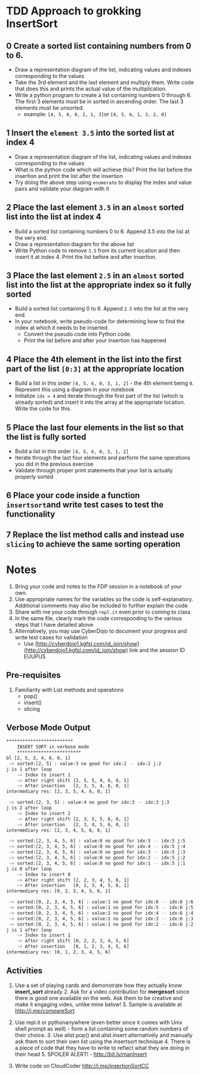 # TDD Approach to grokking InsertSort

## 0 Create a sorted list containing numbers from 0 to 6.

- Draw a representation diagram of the list, indicating values and indexes corresponding to the values
- Take the 3rd element and the last element and multiply them. Write code that does this and prints the actual value of the multiplication.
- Write a python program to create a list containing numbers 0 through 6. The first 3 elements must be in sorted in ascending order. The last 3 elements must be unsorted.
  - example: `[4, 5, 6, 0, 2, 1, 3]`or `[4, 5, 6, 1, 3, 2, 0]`

## 1 Insert the `element 3.5` into the sorted list at index 4

- Draw a representation diagram of the list, indicating values and indexes corresponding to the values
- What is the python code which will achieve this? Print the list before the insertion and print the list after the insertion
- Try doing the above step using `enumerate` to display the index and value pairs and validate your diagram with it

##

## 2 Place the last element `3.5` in an `almost` sorted list into the list at index 4

- Build a sorted list containing numbers 0 to 6. Append 3.5 into the list at the very end.
- Draw a representation diagram for the above list
- Write Python code to remove `3.5` from its current location and then insert it at index 4. Print the list before and after insertion.

## 3 Place the last element `2.5` in an `almost` sorted list into the list at the appropriate index so it fully sorted

- Build a sorted list containing 0 to 6. Append `2.5` into the list at the very end.
- In your notebook, write pseudo-code for determining how to find the index at which it needs to be inserted.
  - Convert the pseudo code into Python code.
  - Print the list before and after your insertion has happened

## 4 Place the 4th element in the list into the first part of the list `[0:3]` at the appropriate location

- Build a list in this order `[4, 5, 6, 0, 3, 1, 2]` - the 4th element being `0`. Represent this using a diagram in your notebook
- Initialize `idx = 4` and iterate through the first part of the list (which is already sorted) and insert it into the array at the appropriate location. Write the code for this.

## 5 Place the last four elements in the list so that the list is fully sorted

- Build a list in this order `[4, 5, 6, 0, 3, 1, 2]`
- Iterate through the last four elements and perform the same operations you did in the previous exercise
- Validate through proper print statements that your list is actually properly sorted

## 6 Place your code inside a function `insertsort`and write test cases to test the functionality

## 7 Replace the list method calls and instead use `slicing` to achieve the same sorting operation

# Notes

1. Bring your code and notes to the FDP session in a notebook of your own.
2. Use appropriate names for the variables so the code is self-explanatory. Additional comments may also be included to further explain the code
3. Share with me your code through `repl.it` even prior to coming to class
4. In the same file, clearly mark the code corresponding to the various steps that I have detailed above
5. Alternatively, you may use CyberDojo to document your progress and write test cases for validation
   - Use [http://cyberdojo1.kgfsl.com/id_join/show](http://cyberdojo1.kgfsl.com/id_join/show) link and the session ID EUUPUS

## Pre-requisites

1. Familiarity with List methods and operations
   - pop()
   - insert()
   - slicing

## Verbose Mode Output

```bash
*************************
    INSERT SORT in verbose mode
    ************************
bl [2, 5, 3, 4, 6, 0, 1]
 -> sorted:[2, 5] : value:3 no good for idx:2 -- idx:2 j:2
j is 1 after loop
    -> Index to insert 1
    -> After right shift [2, 5, 5, 4, 6, 0, 1]
    -> After insertion   [2, 3, 5, 4, 6, 0, 1]
intermediary res: [2, 3, 5, 4, 6, 0, 1]

 -> sorted:[2, 3, 5] : value:4 no good for idx:3 -- idx:3 j:3
j is 2 after loop
    -> Index to insert 2
    -> After right shift [2, 3, 5, 5, 6, 0, 1]
    -> After insertion   [2, 3, 4, 5, 6, 0, 1]
intermediary res: [2, 3, 4, 5, 6, 0, 1]

 -> sorted:[2, 3, 4, 5, 6] : value:0 no good for idx:5 -- idx:5 j:5
 -> sorted:[2, 3, 4, 5, 6] : value:0 no good for idx:4 -- idx:5 j:4
 -> sorted:[2, 3, 4, 5, 6] : value:0 no good for idx:3 -- idx:5 j:3
 -> sorted:[2, 3, 4, 5, 6] : value:0 no good for idx:2 -- idx:5 j:2
 -> sorted:[2, 3, 4, 5, 6] : value:0 no good for idx:1 -- idx:5 j:1
j is 0 after loop
    -> Index to insert 0
    -> After right shift [2, 2, 3, 4, 5, 6, 1]
    -> After insertion   [0, 2, 3, 4, 5, 6, 1]
intermediary res: [0, 2, 3, 4, 5, 6, 1]

 -> sorted:[0, 2, 3, 4, 5, 6] : value:1 no good for idx:6 -- idx:6 j:6
 -> sorted:[0, 2, 3, 4, 5, 6] : value:1 no good for idx:5 -- idx:6 j:5
 -> sorted:[0, 2, 3, 4, 5, 6] : value:1 no good for idx:4 -- idx:6 j:4
 -> sorted:[0, 2, 3, 4, 5, 6] : value:1 no good for idx:3 -- idx:6 j:3
 -> sorted:[0, 2, 3, 4, 5, 6] : value:1 no good for idx:2 -- idx:6 j:2
j is 1 after loop
    -> Index to insert 1
    -> After right shift [0, 2, 2, 3, 4, 5, 6]
    -> After insertion   [0, 1, 2, 3, 4, 5, 6]
intermediary res: [0, 1, 2, 3, 4, 5, 6]
```

## Activities

1. Use a set of playing cards and demonstrate how they actually know **insert_sort** already 2. Ask for a video contribution for **mergesort** since there is good one available on the web. Ask them to be creative and make it engaging video, unlike mine below! 3. Sample is available at http://j.mp/compareSort
2. Use repl.it or pythonanywhere (even better since it comes with Unix shell prompt as well) - form a list containing some random numbers of their choice. 3. Use alist.pop() and alist.insert alternatively and manually ask them to sort their own list using the insertsort technique 4. There is a piece of code that they have to write to reflect what they are doing in their head 5. SPOILER ALERT! - http://bit.ly/manInsert

3. Write code on CloudCoder http://j.mp/insertionSortCC

<!--stackedit_data:
eyJoaXN0b3J5IjpbLTE2NDUyMTMzODAsMjIwNjAyNTQ3LC02OT
QwODM1NzgsMTUxMDIzNzA0MSwtMTYxNTUwMjU0NywtOTU1NTkz
MjY3LC05Mjk5NzM1MDgsNjQ2Mjg3ODEwLC0yOTcyNzk3NzMsLT
EwNjAyODEyMywtMTIzMDI1NjgyNSwxOTY5Mzg1MDMwLC03MDY2
ODg2ODcsLTEyMDMxNDU4NTEsMTUwNTQyOTcwLDI1NTEwMTcxOC
wxMzQ5NTQ5NzIsLTgwNDk2Mjg1MiwxODk1NDA2MDI2XX0=
-->

